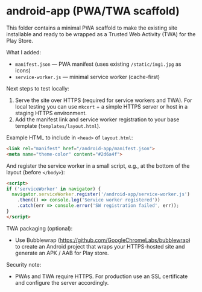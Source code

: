 # android-app (PWA/TWA scaffold)

This folder contains a minimal PWA scaffold to make the existing site installable
and ready to be wrapped as a Trusted Web Activity (TWA) for the Play Store.

What I added:
- `manifest.json` — PWA manifest (uses existing `/static/img1.jpg` as icons)
- `service-worker.js` — minimal service worker (cache-first)

Next steps to test locally:
1. Serve the site over HTTPS (required for service workers and TWA). For local testing you can use `mkcert` + a simple HTTPS server or host in a staging HTTPS environment.
2. Add the manifest link and service worker registration to your base template (`templates/layout.html`).

Example HTML to include in `<head>` of `layout.html`:

```html
<link rel="manifest" href="/android-app/manifest.json">
<meta name="theme-color" content="#2d6a4f">
```

And register the service worker in a small script, e.g., at the bottom of the layout (before `</body>`):

```html
<script>
if ('serviceWorker' in navigator) {
  navigator.serviceWorker.register('/android-app/service-worker.js')
    .then(() => console.log('Service worker registered'))
    .catch(err => console.error('SW registration failed', err));
}
</script>
```

TWA packaging (optional):
- Use Bubblewrap (https://github.com/GoogleChromeLabs/bubblewrap) to create an Android project that wraps your HTTPS-hosted site and generate an APK / AAB for Play store.

Security note:
- PWAs and TWA require HTTPS. For production use an SSL certificate and configure the server accordingly.
